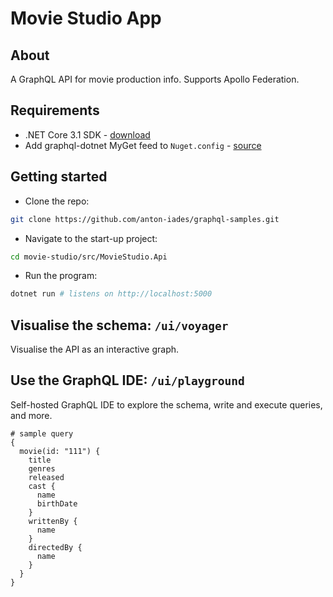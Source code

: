 # Movie Studio App

## About

A GraphQL API for movie production info. Supports Apollo Federation.

## Requirements

- .NET Core 3.1 SDK - [download](https://dotnet.microsoft.com/download)
- Add graphql-dotnet MyGet feed to `Nuget.config` - [source](https://www.myget.org/F/graphql-dotnet/api/v3/index.json)

## Getting started

- Clone the repo:

```sh
git clone https://github.com/anton-iades/graphql-samples.git
```

- Navigate to the start-up project:

```sh
cd movie-studio/src/MovieStudio.Api
```

- Run the program:

```sh
dotnet run # listens on http://localhost:5000
```

## Visualise the schema: `/ui/voyager`

Visualise the API as an interactive graph.

## Use the GraphQL IDE: `/ui/playground`

Self-hosted GraphQL IDE to explore the schema, write and execute queries, and more.

```gql
# sample query
{
  movie(id: "111") {
    title
    genres
    released
    cast {
      name
      birthDate
    }
    writtenBy {
      name
    }
    directedBy {
      name
    }
  }
}
```
